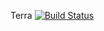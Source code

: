Terra [![Build Status](https://travis-ci.org/AbramovGA/terra.svg?branch=master)](https://travis-ci.org/AbramovGA/terra)
